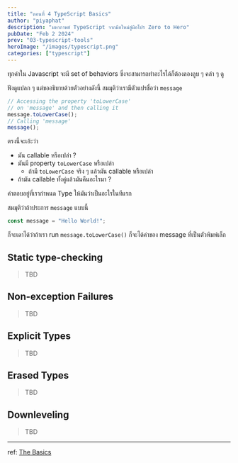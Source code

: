 ```yaml
---
title: "ตอนที่ 4 TypeScript Basics"
author: "piyaphat"
description: "มหากาพย์ TypeScript จากมือใหม่สู่มือโปร Zero to Hero"
pubDate: "Feb 2 2024"
prev: "03-typescript-tools"
heroImage: "/images/typescript.png"
categories: ["typescript"]
---
```


ทุกค่าใน Javascript จะมี set of behaviors ซึ่งจะสามารถทำอะไรได้ก็ต้องลองลูบ ๆ คลำ ๆ ดู

ฟังดูแปลก ๆ แต่ขออธิบายด้วยตัวอย่างดังนี้ สมมุติว่าเรามีตัวแปรชื่อว่า `message`

```ts
// Accessing the property 'toLowerCase'
// on 'message' and then calling it
message.toLowerCase();
// Calling 'message'
message();
```

ตรงนี้จะเอ้ะว่า

-   มัน callable หรือเปล่า ?
-   มันมี property `toLowerCase` หรือเปล่า
    -   ถ้ามี `toLowerCase` จริง ๆ แล้วมัน callable หรือเปล่า
-   ถ้ามัน callable ทั้งคู่แล้วมันคืนอะไรมา ?

คำตอบอยู่ที่เรากำหนด Type ให้มันว่าเป็นอะไรในทีแรก

สมมุติว่าถ้าประการ `message` แบบนี้

```ts
const message = "Hello World!";
```

ก็จะเดาได้ว่าถ้าเรา run `message.toLowerCase()` ก็จะได้ค่าของ message ที่เป็นตัวพิมพ์เล็ก

## Static type-checking

> TBD

## Non-exception Failures

> TBD

## Explicit Types

> TBD

## Erased Types

> TBD

## Downleveling

> TBD

---

ref: [The Basics](https://www.typescriptlang.org/docs/handbook/2/basic-types.html)

